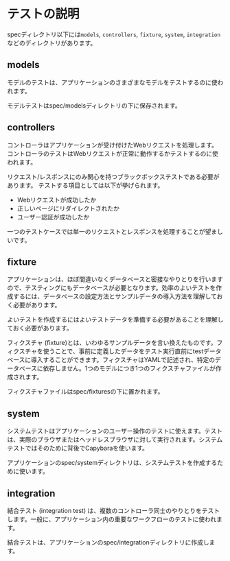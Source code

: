 # テストの説明

specディレクトリ以下には`models`, `controllers`, `fixture`, `system`, `integration`などのディレクトリがあります。

## models
モデルのテストは、アプリケーションのさまざまなモデルをテストするのに使われます。

モデルテストはspec/modelsディレクトリの下に保存されます。

## controllers

コントローラはアプリケーションが受け付けたWebリクエストを処理します。
コントローラのテストはWebリクエストが正常に動作するかテストするのに使われます。

リクエスト/レスポンスにのみ関心を持つブラックボックステストである必要があります。
テストする項目としては以下が挙げられます。

- Webリクエストが成功したか
- 正しいページにリダイレクトされたか
- ユーザー認証が成功したか

一つのテストケースでは単一のリクエストとレスポンスを処理することが望ましいです。

## fixture
アプリケーションは、ほぼ間違いなくデータベースと密接なやりとりを行いますので、テスティングにもデータベースが必要となります。効率のよいテストを作成するには、データベースの設定方法とサンプルデータの導入方法を理解しておく必要があります。

よいテストを作成するにはよいテストデータを準備する必要があることを理解しておく必要があります。

フィクスチャ (fixture)とは、いわゆるサンプルデータを言い換えたものです。フィクスチャを使うことで、事前に定義したデータをテスト実行直前にtestデータベースに導入することができます。フィクスチャはYAMLで記述され、特定のデータベースに依存しません。1つのモデルにつき1つのフィクスチャファイルが作成されます。

フィクスチャファイルはspec/fixturesの下に置かれます。

## system

システムテストはアプリケーションのユーザー操作のテストに使えます。テストは、実際のブラウザまたはヘッドレスブラウザに対して実行されます。システムテストではそのために背後でCapybaraを使います。

アプリケーションのspec/systemディレクトリは、システムテストを作成するために使います。

## integration

結合テスト (integration test) は、複数のコントローラ同士のやりとりをテストします。一般に、アプリケーション内の重要なワークフローのテストに使われます。

結合テストは、アプリケーションのspec/integrationディレクトリに作成します。
